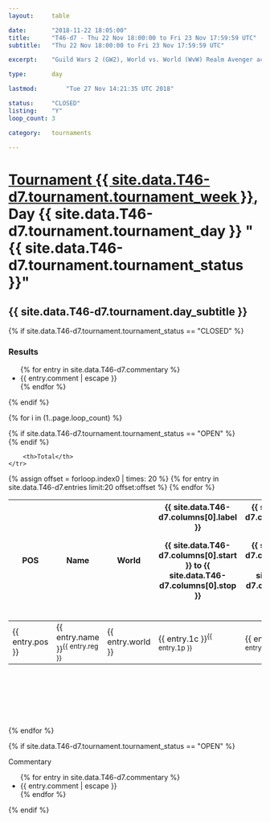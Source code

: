```yaml
---
layout: 	table

date: 		"2018-11-22 18:05:00"
title: 		"T46-d7 - Thu 22 Nov 18:00:00 to Fri 23 Nov 17:59:59 UTC"
subtitle: 	"Thu 22 Nov 18:00:00 to Fri 23 Nov 17:59:59 UTC"

excerpt:    "Guild Wars 2 (GW2), World vs. World (WvW) Realm Avenger achivement Tournament. \"Every Kill Counts\""

type:       day

lastmod: 		"Tue 27 Nov 14:21:35 UTC 2018"

status:     "CLOSED"
listing:    "Y"
loop_count: 3

category: 	tournaments

---
```

<div class="table_header">
    <h1><a href="{{ site.data.T46-d7.tournament.week_url }}">Tournament {{ site.data.T46-d7.tournament.tournament_week }}</a>, Day {{ site.data.T46-d7.tournament.tournament_day }} "{{ site.data.T46-d7.tournament.tournament_status }}"</h1>
    <h2>{{ site.data.T46-d7.tournament.day_subtitle }}</h2> 
</div>

{% if site.data.T46-d7.tournament.tournament_status == "CLOSED" %} 
<div class="commentary">
  <h3>Results</h3>
  <ul>
    {% for entry in site.data.T46-d7.commentary %}
    <li class="commentary_list">{{ entry.comment | escape }}</li>
    {% endfor %}
  </ul>
</div>
{% endif %}


{% for i in (1..page.loop_count) %}

{% if site.data.T46-d7.tournament.tournament_status == "OPEN" %} 
<br>
{% endif %}

<table class="day_table">
  <colgroup>
    <col style="width:18px">
    <col style="width:55px">
    <col style="width:55px">
    <col style="width:12px">
    <col style="width:12px">
    <col style="width:12px">
    <col style="width:12px">
    <col style="width:12px">
    <col style="width:12px">
    <col style="width:12px">
    <col style="width:12px">
    <col style="width:12px">
    <col style="width:12px">
    <col style="width:12px">
    <col style="width:12px">
    <col style="width:12px">
    <col style="width:12px">
    <col style="width:12px">
    <col style="width:12px">
    <col style="width:12px">
    <col style="width:12px">
    <col style="width:12px">
    <col style="width:12px">
    <col style="width:12px">
    <col style="width:12px">
    <col style="width:12px">
    <col style="width:12px">
    <col style="width:18px">
  </colgroup>  
  <thead>
    <tr>
        <th>POS</th>
        <th class="AlignLeft">Name</th>
        <th class="AlignLeft">World</th>

<th><div class="label">{{ site.data.T46-d7.columns[0].label }}<p class="onhover">{{ site.data.T46-d7.columns[0].start }} to {{ site.data.T46-d7.columns[0].stop }}</p></div>​</th>
<th><div class="label">{{ site.data.T46-d7.columns[1].label }}<p class="onhover">{{ site.data.T46-d7.columns[1].start }} to {{ site.data.T46-d7.columns[1].stop }}</p></div>​</th>
<th><div class="label">{{ site.data.T46-d7.columns[2].label }}<p class="onhover">{{ site.data.T46-d7.columns[2].start }} to {{ site.data.T46-d7.columns[2].stop }}</p></div>​</th>
<th><div class="label">{{ site.data.T46-d7.columns[3].label }}<p class="onhover">{{ site.data.T46-d7.columns[3].start }} to {{ site.data.T46-d7.columns[3].stop }}</p></div>​</th>
<th><div class="label">{{ site.data.T46-d7.columns[4].label }}<p class="onhover">{{ site.data.T46-d7.columns[4].start }} to {{ site.data.T46-d7.columns[4].stop }}</p></div>​</th>
<th><div class="label">{{ site.data.T46-d7.columns[5].label }}<p class="onhover">{{ site.data.T46-d7.columns[5].start }} to {{ site.data.T46-d7.columns[5].stop }}</p></div>​</th>
<th><div class="label">{{ site.data.T46-d7.columns[6].label }}<p class="onhover">{{ site.data.T46-d7.columns[6].start }} to {{ site.data.T46-d7.columns[6].stop }}</p></div>​</th>
<th><div class="label">{{ site.data.T46-d7.columns[7].label }}<p class="onhover">{{ site.data.T46-d7.columns[7].start }} to {{ site.data.T46-d7.columns[7].stop }}</p></div>​</th>
<th><div class="label">{{ site.data.T46-d7.columns[8].label }}<p class="onhover">{{ site.data.T46-d7.columns[8].start }} to {{ site.data.T46-d7.columns[8].stop }}</p></div>​</th>
<th><div class="label">{{ site.data.T46-d7.columns[9].label }}<p class="onhover">{{ site.data.T46-d7.columns[9].start }} to {{ site.data.T46-d7.columns[9].stop }}</p></div>​</th>
<th><div class="label">{{ site.data.T46-d7.columns[10].label }}<p class="onhover">{{ site.data.T46-d7.columns[10].start }} to {{ site.data.T46-d7.columns[10].stop }}</p></div>​</th>

<th><div class="label">{{ site.data.T46-d7.columns[11].label }}<p class="onhover">{{ site.data.T46-d7.columns[11].start }} to {{ site.data.T46-d7.columns[11].stop }}</p></div>​</th>
<th><div class="label">{{ site.data.T46-d7.columns[12].label }}<p class="onhover">{{ site.data.T46-d7.columns[12].start }} to {{ site.data.T46-d7.columns[12].stop }}</p></div>​</th>
<th><div class="label">{{ site.data.T46-d7.columns[13].label }}<p class="onhover">{{ site.data.T46-d7.columns[13].start }} to {{ site.data.T46-d7.columns[13].stop }}</p></div>​</th>
<th><div class="label">{{ site.data.T46-d7.columns[14].label }}<p class="onhover">{{ site.data.T46-d7.columns[14].start }} to {{ site.data.T46-d7.columns[14].stop }}</p></div>​</th>
<th><div class="label">{{ site.data.T46-d7.columns[15].label }}<p class="onhover">{{ site.data.T46-d7.columns[15].start }} to {{ site.data.T46-d7.columns[15].stop }}</p></div>​</th>
<th><div class="label">{{ site.data.T46-d7.columns[16].label }}<p class="onhover">{{ site.data.T46-d7.columns[16].start }} to {{ site.data.T46-d7.columns[16].stop }}</p></div>​</th>
<th><div class="label">{{ site.data.T46-d7.columns[17].label }}<p class="onhover">{{ site.data.T46-d7.columns[17].start }} to {{ site.data.T46-d7.columns[17].stop }}</p></div>​</th>
<th><div class="label">{{ site.data.T46-d7.columns[18].label }}<p class="onhover">{{ site.data.T46-d7.columns[18].start }} to {{ site.data.T46-d7.columns[18].stop }}</p></div>​</th>
<th><div class="label">{{ site.data.T46-d7.columns[19].label }}<p class="onhover">{{ site.data.T46-d7.columns[19].start }} to {{ site.data.T46-d7.columns[19].stop }}</p></div>​</th>
<th><div class="label">{{ site.data.T46-d7.columns[20].label }}<p class="onhover">{{ site.data.T46-d7.columns[20].start }} to {{ site.data.T46-d7.columns[20].stop }}</p></div>​</th>

<th><div class="label">{{ site.data.T46-d7.columns[21].label }}<p class="onhover">{{ site.data.T46-d7.columns[21].start }} to {{ site.data.T46-d7.columns[21].stop }}</p></div>​</th>
<th><div class="label">{{ site.data.T46-d7.columns[22].label }}<p class="onhover">{{ site.data.T46-d7.columns[22].start }} to {{ site.data.T46-d7.columns[22].stop }}</p></div>​</th>
<th><div class="label">{{ site.data.T46-d7.columns[23].label }}<p class="onhover">{{ site.data.T46-d7.columns[23].start }} to {{ site.data.T46-d7.columns[23].stop }}</p></div>​</th>

        <th>Total</th>
    </tr>
  </thead>
  {% assign offset = forloop.index0 | times: 20 %}
<tbody>
{% for entry in site.data.T46-d7.entries limit:20 offset:offset %}
  <tr>
    <td class="pl{{ entry.pos }}">{{ entry.pos }}</td>
    <td class="AlignLeft">{{ entry.name }}<sup>{{ entry.reg }}</sup></td>
    <td class="AlignLeft">{{ entry.world }}</td>
    <td class="pl{{ entry.1p }}">{{ entry.1c }}<sup>{{ entry.1p }}</sup></td>
    <td class="pl{{ entry.2p }}">{{ entry.2c }}<sup>{{ entry.2p }}</sup></td>
    <td class="pl{{ entry.3p }}">{{ entry.3c }}<sup>{{ entry.3p }}</sup></td>
    <td class="pl{{ entry.4p }}">{{ entry.4c }}<sup>{{ entry.4p }}</sup></td>
    <td class="pl{{ entry.5p }}">{{ entry.5c }}<sup>{{ entry.5p }}</sup></td>
    <td class="pl{{ entry.6p }}">{{ entry.6c }}<sup>{{ entry.6p }}</sup></td>
    <td class="pl{{ entry.7p }}">{{ entry.7c }}<sup>{{ entry.7p }}</sup></td>
    <td class="pl{{ entry.8p }}">{{ entry.8c }}<sup>{{ entry.8p }}</sup></td>
    <td class="pl{{ entry.9p }}">{{ entry.9c }}<sup>{{ entry.9p }}</sup></td>
    <td class="pl{{ entry.10p }}">{{ entry.10c }}<sup>{{ entry.10p }}</sup></td>
    <td class="pl{{ entry.11p }}">{{ entry.11c }}<sup>{{ entry.11p }}</sup></td>
    <td class="pl{{ entry.12p }}">{{ entry.12c }}<sup>{{ entry.12p }}</sup></td>
    <td class="pl{{ entry.13p }}">{{ entry.13c }}<sup>{{ entry.13p }}</sup></td>
    <td class="pl{{ entry.14p }}">{{ entry.14c }}<sup>{{ entry.14p }}</sup></td>
    <td class="pl{{ entry.15p }}">{{ entry.15c }}<sup>{{ entry.15p }}</sup></td>
    <td class="pl{{ entry.16p }}">{{ entry.16c }}<sup>{{ entry.16p }}</sup></td>
    <td class="pl{{ entry.17p }}">{{ entry.17c }}<sup>{{ entry.17p }}</sup></td>
    <td class="pl{{ entry.18p }}">{{ entry.18c }}<sup>{{ entry.18p }}</sup></td>
    <td class="pl{{ entry.19p }}">{{ entry.19c }}<sup>{{ entry.19p }}</sup></td>
    <td class="pl{{ entry.20p }}">{{ entry.20c }}<sup>{{ entry.20p }}</sup></td>
    <td class="pl{{ entry.21p }}">{{ entry.21c }}<sup>{{ entry.21p }}</sup></td>
    <td class="pl{{ entry.22p }}">{{ entry.22c }}<sup>{{ entry.22p }}</sup></td>
    <td class="pl{{ entry.23p }}">{{ entry.23c }}<sup>{{ entry.23p }}</sup></td>
    <td class="pl{{ entry.24p }}">{{ entry.24c }}<sup>{{ entry.24p }}</sup></td>
    <td>{{ entry.total }}</td>
  </tr>
{% endfor %}  
</tbody>
</table>
<div class="leaderboard">
  <script async src="//pagead2.googlesyndication.com/pagead/js/adsbygoogle.js"></script>
  <!-- 728x90 -->
  <ins class="adsbygoogle"
       style="display:inline-block;width:728px;height:90px"
       data-ad-client="ca-pub-3274917281288240"
       data-ad-slot="3870538733"></ins>
  <script>
  (adsbygoogle = window.adsbygoogle || []).push({});
  </script>    
</div>
<br />
{% endfor %}

{% if site.data.T46-d7.tournament.tournament_status == "OPEN" %} 
<div class="commentary">
  <span class="commentary_title">Commentary</span>
  <ul>
    {% for entry in site.data.T46-d7.commentary %}
    <li class="commentary_list">{{ entry.comment | escape }}</li>
    {% endfor %}
  </ul>
</div>
{% endif %}


